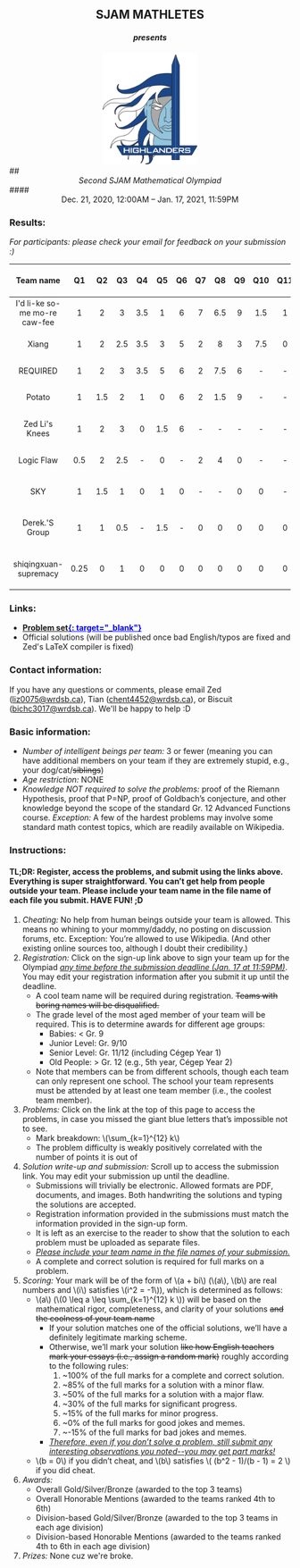 ## <center> SJAM MATHLETES </center>
#### <center> <i> presents </i> </center>
<center>
    <img src="assets/images/highlandernobg.png" alt="SJAM Logo" height="200">
</center>
## <center> <i> Second SJAM Mathematical Olympiad </i> </center>
#### <center> Dec. 21, 2020, 12:00AM – Jan. 17, 2021, 11:59PM </center>

### Results:
<i> For participants: please check your email for feedback on your submission :) </i>
<div class="table-wrapper" markdown="block">

|Team name|Q1|Q2|Q3|Q4|Q5|Q6|Q7|Q8|Q9|Q10|Q11|Q12|Total score|Overall award|Division-based award|
|:-:|:-:|:-:|:-:|:-:|:-:|:-:|:-:|:-:|:-:|:-:|:-:|:-:|:-:|:-:|:-:|
| I'd li-ke so-me mo-re caw-fee | 1 | 2 | 3 | 3.5 | 1 | 6 | 7 | 6.5 | 9 | 1.5 | 1 | 11 | 52.5 | Gold | Old People: Gold |
| Xiang | 1 | 2 | 2.5 | 3.5 | 3 | 5 | 2 | 8 | 3 | 7.5 | 0 | 12 | 49.5 | Silver | Senior Level: Gold |
| REQUIRED | 1 | 2 | 3 | 3.5 | 5 | 6 | 2 | 7.5 | 6 | - | - | - | 36 | Bronze | Babies: Gold |
| Potato | 1 | 1.5 | 2 | 1 | 0 | 6 | 2 | 1.5 | 9 | - | - | - | 24 | Honorable Mention | Junior Level: Gold |
| Zed Li's Knees | 1 | 2 | 3 | 0 | 1.5 | 6 | - | - | - | - | - | - | 13.5 | Honorable Mention | Senior Level: Silver |
| Logic Flaw | 0.5 | 2 | 2.5 | - | 0 | - | 2 | 4 | 0 | - | - | - | 11 | Honorable Mention | Junior Level: Silver |
| SKY | 1 | 1.5 | 1 | 0 | 1 | 0 | - | - |  0 | 0 | - | 0 | 4.5 | - | Junior Level: Bronze |
| Derek.'S Group | 1 | 1 | 0.5 | - | 1.5 | - | 0 | 0 | 0 | 0 | 0 | 0 | 4 | - | Junior Level: Honorable Mention |
| shiqingxuan-supremacy | 0.25 | 0 | 1 | 0 | 0 | 0 | 0 | 0 | 0 | 0 | 0 | 0 | 1.25 | - | Junior Level: Honorable Mention |

</div>

### Links:
 - <b><ins style="color:blue;">[Problem set](/assets/pdfs/2020-2021/SJAMMO/sjammo2.pdf){: target="_blank"}</ins></b>
 - Official solutions (will be published once bad English/typos are fixed and Zed's LaTeX compiler is fixed)

### Contact information:
If you have any questions or comments, please email Zed (liz0075@wrdsb.ca), Tian (chent4452@wrdsb.ca), or Biscuit (bichc3017@wrdsb.ca). We'll be happy to help :D

### Basic information:
 - *Number of intelligent beings per team:* 3 or fewer (meaning you can have additional members on your team if they are extremely stupid, e.g., your dog/cat/~~siblings~~)
 - *Age restriction:* NONE
 - *Knowledge NOT required to solve the problems:* proof of the Riemann Hypothesis, proof that P=NP, proof of Goldbach’s conjecture, and other knowledge beyond the scope of the standard Gr. 12 Advanced Functions course. *Exception:* A few of the hardest problems may involve some standard math contest topics, which are readily available on Wikipedia.

### Instructions:
#### TL;DR: Register, access the problems, and submit using the links above. Everything is super straightforward. You can’t get help from people outside your team. Please include your team name in the file name of each file you submit. HAVE FUN! ;D
1. *Cheating:* No help from human beings outside your team is allowed. This means no whining to your mommy/daddy, no posting on discussion forums, etc. Exception: You’re allowed to use Wikipedia. (And other existing online sources too, although I doubt their credibility.)
2. *Registration:* Click on the sign-up link above to sign your team up for the Olympiad <i><ins>any time before the submission deadline (Jan. 17 at 11:59PM)</ins></i>. You may edit your registration information after you submit it up until the deadline.
    - A cool team name will be required during registration. ~~Teams with boring names will be disqualified.~~
    - The grade level of the most aged member of your team will be required. This is to determine awards for different age groups:
        - Babies: < Gr. 9
        - Junior Level: Gr. 9/10
        - Senior Level: Gr. 11/12 (including Cégep Year 1)
        - Old People: > Gr. 12 (e.g., 5th year, Cégep Year 2)
    - Note that members can be from different schools, though each team can only represent one school. The school your team represents must be attended by at least one team member (i.e., the coolest team member).
3. *Problems:* Click on the link at the top of this page to access the problems, in case you missed the giant blue letters that’s impossible not to see.
    - Mark breakdown: \\(\sum_{k=1}^{12} k\\)
    - The problem difficulty is weakly positively correlated with the number of points it is out of
4. *Solution write-up and submission:* Scroll up to access the submission link. You may edit your submission up until the deadline.
    - Submissions will trivially be electronic. Allowed formats are PDF, documents, and images. Both handwriting the solutions and typing the solutions are accepted.
    - Registration information provided in the submissions must match the information provided in the sign-up form.
    - It is left as an exercise to the reader to show that the solution to each problem must be uploaded as separate files.
    - <i><ins>Please include your team name in the file names of your submission.</ins></i>
    - A complete and correct solution is required for full marks on a problem.
5. *Scoring:* Your mark will be of the form of \\(a + bi\\) (\\(a\\), \\(b\\) are real numbers and \\(i\\) satisfies \\(i^2 = -1\\)), which is determined as follows:
    - \\(a\\) (\\(0 \leq a \leq \sum_{k=1}^{12} k \\)) will be based on the mathematical rigor, completeness, and clarity of your solutions ~~and the coolness of your team name~~
        - If your solution matches one of the official solutions, we’ll have a definitely legitimate marking scheme.
        - Otherwise, we’ll mark your solution ~~like how English teachers mark your essays (i.e., assign a random mark)~~ roughly according to the following rules:
            1. ~100% of the full marks for a complete and correct solution.
            2. ~85% of the full marks for a solution with a minor flaw.
            3. ~50% of the full marks for a solution with a major flaw.
            4. ~30% of the full marks for significant progress.
            5. ~15% of the full marks for minor progress.
            6. ~0% of the full marks for good jokes and memes.
            7. ~-15% of the full marks for bad jokes and memes.
        - <i><ins>Therefore, even if you don’t solve a problem, still submit any interesting observations you noted--you may get part marks!</ins></i>
    - \\(b = 0\\) if you didn’t cheat, and \\(b\\) satisfies \\( (b^2 - 1)/(b - 1) = 2 \\) if you did cheat.
6. *Awards:*
    - Overall Gold/Silver/Bronze (awarded to the top 3 teams)
    - Overall Honorable Mentions (awarded to the teams ranked 4th to 6th)
    - Division-based Gold/Silver/Bronze (awarded to the top 3 teams in each age division)
    - Division-based Honorable Mentions (awarded to the teams ranked 4th to 6th in each age division)
7. *Prizes:* None cuz we're broke.

